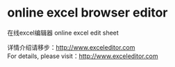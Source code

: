 # online excel browser editor
在线excel编辑器 online excel edit sheet

详情介绍请移步：http://www.exceleditor.com  
For details, please visit：http://www.exceleditor.com
